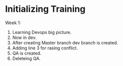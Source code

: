 Initializing Training
=====================

Week 1:
1. Learning Devops big picture.
6. Now in dev.
2. After creating Master branch dev branch is created.
5. Adding line 3 for rasing conflict.
3. QA is created.
4. Deleteing QA.
